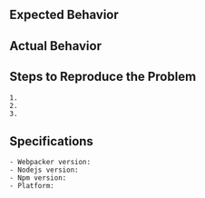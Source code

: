 ## Expected Behavior


## Actual Behavior


## Steps to Reproduce the Problem

    1.
    2.
    3.

## Specifications

    - Webpacker version:
    - Nodejs version:
    - Npm version:
    - Platform:
